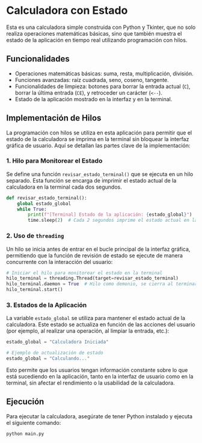 
# Calculadora con Estado

Esta es una calculadora simple construida con Python y Tkinter, que no solo realiza operaciones matemáticas básicas, sino que también muestra el estado de la aplicación en tiempo real utilizando programación con hilos. 

## Funcionalidades

- Operaciones matemáticas básicas: suma, resta, multiplicación, división.
- Funciones avanzadas: raíz cuadrada, seno, coseno, tangente.
- Funcionalidades de limpieza: botones para borrar la entrada actual (`C`), borrar la última entrada (`CE`), y retroceder un carácter (`<--`).
- Estado de la aplicación mostrado en la interfaz y en la terminal.

## Implementación de Hilos

La programación con hilos se utiliza en esta aplicación para permitir que el estado de la calculadora se imprima en la terminal sin bloquear la interfaz gráfica de usuario. Aquí se detallan las partes clave de la implementación:

### 1. Hilo para Monitorear el Estado

Se define una función `revisar_estado_terminal()` que se ejecuta en un hilo separado. Esta función se encarga de imprimir el estado actual de la calculadora en la terminal cada dos segundos.

```python
def revisar_estado_terminal():
    global estado_global
    while True:
        print(f"[Terminal] Estado de la aplicación: {estado_global}")
        time.sleep(2)  # Cada 2 segundos imprime el estado actual en la terminal
```

### 2. Uso de `threading`

Un hilo se inicia antes de entrar en el bucle principal de la interfaz gráfica, permitiendo que la función de revisión de estado se ejecute de manera concurrente con la interacción del usuario:

```python
# Iniciar el hilo para monitorear el estado en la terminal
hilo_terminal = threading.Thread(target=revisar_estado_terminal)
hilo_terminal.daemon = True  # Hilo como demonio, se cierra al terminar la aplicación
hilo_terminal.start()
```

### 3. Estados de la Aplicación

La variable `estado_global` se utiliza para mantener el estado actual de la calculadora. Este estado se actualiza en función de las acciones del usuario (por ejemplo, al realizar una operación, al limpiar la entrada, etc.):

```python
estado_global = "Calculadora Iniciada"

# Ejemplo de actualización de estado
estado_global = "Calculando..."
```

Esto permite que los usuarios tengan información constante sobre lo que está sucediendo en la aplicación, tanto en la interfaz de usuario como en la terminal, sin afectar el rendimiento o la usabilidad de la calculadora.

## Ejecución

Para ejecutar la calculadora, asegúrate de tener Python instalado y ejecuta el siguiente comando:

```bash
python main.py
```
